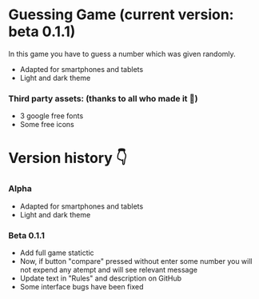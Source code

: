 # Guessing Game (current version: beta 0.1.1)
In this game you have to guess a number which was given randomly.
 - Adapted for smartphones and tablets
 - Light and dark theme

### Third party assets: (thanks to all who made it :pray:)
 - 3 google free fonts
 - Some free icons
# Version history :point_down: 

### Alpha
 - Adapted for smartphones and tablets
 - Light and dark theme
### Beta 0.1.1
 - Add full game statictic
 - Now, if button "compare" pressed without enter some number you will not expend any atempt and will see relevant message
 - Update text in "Rules" and description on GitHub
 - Some interface bugs have been fixed
